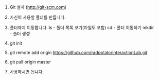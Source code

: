 1. Git 설치 (http://git-scm.com)
2. 자신이 사용할 폴더를 만듭니다.
3. 폴더까지 이동합니다.
ls - 폴더 목록 보기(파일도 포함)
cd - 폴더 이동하기
mkdir - 폴더 생성

4. git init
5. git remote add origin https://github.com/radpotato/interactionLab.git
6. git pull origin master
7. 사용하시면 됩니다.

